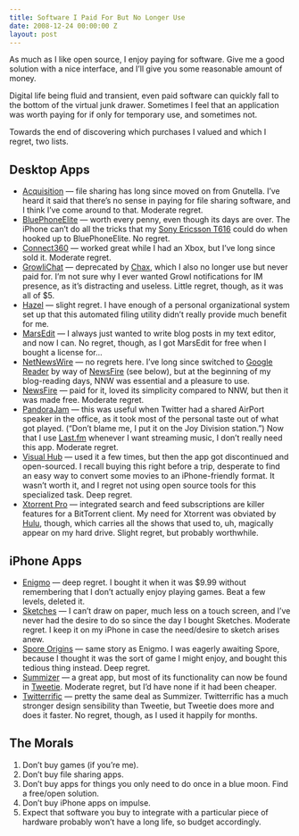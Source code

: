 ```yaml
---
title: Software I Paid For But No Longer Use
date: 2008-12-24 00:00:00 Z
layout: post
---
```





As much as I like open source, I enjoy paying for software. Give me a good solution with a nice interface, and I’ll give you some reasonable amount of money.

Digital life being fluid and transient, even paid software can quickly fall to the bottom of the virtual junk drawer. Sometimes I feel that an application was worth paying for if only for temporary use, and sometimes not.

Towards the end of discovering which purchases I valued and which I regret, two lists.

Desktop Apps
------------

-   [Acquisition](http://acquisitionx.com/) — file sharing has long since moved on from Gnutella. I’ve heard it said that there’s no sense in paying for file sharing software, and I think I’ve come around to that. Moderate regret.
-   [BluePhoneElite](http://mirasoftware.com/BPE2/) — worth every penny, even though its days are over. The iPhone can’t do all the tricks that my [Sony Ericsson T616](http://reviews.cnet.com/cell-phones/sony-ericsson-t616-at/4505-6454_7-20912537.html) could do when hooked up to BluePhoneElite. No regret.
-   [Connect360](http://www.nullriver.com/products/connect360) — worked great while I had an Xbox, but I’ve long since sold it. Moderate regret.
-   [GrowliChat](http://growlichat.com/download.php) — deprecated by [Chax](http://www.ksuther.com/chax/), which I also no longer use but never paid for. I’m not sure why I ever wanted Growl notifications for IM presence, as it’s distracting and useless. Little regret, though, as it was all of $5.
-   [Hazel](http://www.noodlesoft.com/hazel.php) — slight regret. I have enough of a personal organizational system set up that this automated filing utility didn’t really provide much benefit for me.
-   [MarsEdit](http://www.red-sweater.com/marsedit/) — I always just wanted to write blog posts in my text editor, and now I can. No regret, though, as I got MarsEdit for free when I bought a license for…
-   [NetNewsWire](http://www.newsgator.com/INDIVIDUALS/NETNEWSWIRE/) — no regrets here. I’ve long since switched to [Google Reader](http://google.com/reader/) by way of [NewsFire](http://www.newsfirerss.com/) (see below), but at the beginning of my blog-reading days, NNW was essential and a pleasure to use.
-   [NewsFire](http://www.newsfirerss.com/) — paid for it, loved its simplicity compared to NNW, but then it was made free. Moderate regret.
-   [PandoraJam](http://www.bitcartel.com/pandorajam/) — this was useful when Twitter had a shared AirPort speaker in the office, as it took most of the personal taste out of what got played. (“Don’t blame me, I put it on the Joy Division station.”) Now that I use [Last.fm](http://www.last.fm) whenever I want streaming music, I don’t really need this app. Moderate regret.
-   [Visual Hub](http://www.techspansion.com/) — used it a few times, but then the app got discontinued and open-sourced. I recall buying this right before a trip, desperate to find an easy way to convert some movies to an iPhone-friendly format. It wasn’t worth it, and I regret not using open source tools for this specialized task. Deep regret.
-   [Xtorrent Pro](http://www.xtorrentp2p.com/) — integrated search and feed subscriptions are killer features for a BitTorrent client. My need for Xtorrent was obviated by [Hulu](http://www.hulu.com), though, which carries all the shows that used to, uh, magically appear on my hard drive. Slight regret, but probably worthwhile.

iPhone Apps
-----------

-   [Enigmo](http://www.pangeasoft.net/iphone/enigmo/info.html) — deep regret. I bought it when it was $9.99 without remembering that I don’t actually enjoy playing games. Beat a few levels, deleted it.
-   [Sketches](http://sketchesapp.com/) — I can’t draw on paper, much less on a touch screen, and I’ve never had the desire to do so since the day I bought Sketches. Moderate regret. I keep it on my iPhone in case the need/desire to sketch arises anew.
-   [Spore Origins](http://en.wikipedia.org/wiki/Spore_Origins) — same story as Enigmo. I was eagerly awaiting Spore, because I thought it was the sort of game I might enjoy, and bought this tedious thing instead. Deep regret.
-   [Summizer](http://www.mustacheinc.com/summizer) — a great app, but most of its functionality can now be found in [Tweetie](http://www.atebits.com/software/tweetie/). Moderate regret, but I’d have none if it had been cheaper.
-   [Twitterrific](http://iconfactory.com/home/permalink/2009) — pretty the same deal as Summizer. Twitterrific has a much stronger design sensibility than Tweetie, but Tweetie does more and does it faster. No regret, though, as I used it happily for months.

The Morals
----------

1.  Don’t buy games (if you’re me).
2.  Don’t buy file sharing apps.
3.  Don’t buy apps for things you only need to do once in a blue moon. Find a free/open solution.
4.  Don’t buy iPhone apps on impulse.
5.  Expect that software you buy to integrate with a particular piece of hardware probably won’t have a long life, so budget accordingly.
